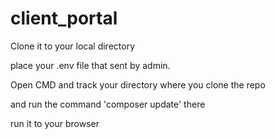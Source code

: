 # client_portal

Clone it to your local directory

place your .env file that sent by admin.

Open CMD and track your directory where you clone the repo

and run the command 'composer update' there

run it to your browser